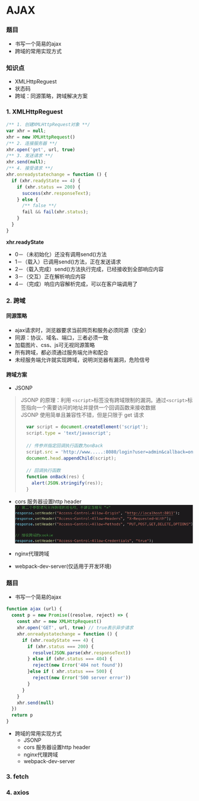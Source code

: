 # AJAX

### 题目
- 书写一个简易的ajax
- 跨域的常用实现方式
  
### 知识点
- XMLHttpReguest
- 状态码
- 跨域：同源策略，跨域解决方案

### 1. XMLHttpReguest
```js
/** 1. 创建XMLHttpRequest对象 **/
var xhr = null;
xhr = new XMLHttpRequest()
/** 2. 连接服务器 **/
xhr.open('get', url, true)
/** 3. 发送请求 **/
xhr.send(null);
/** 4. 接受请求 **/
xhr.onreadystatechange = function () {
  if (xhr.readyState == 4) {
    if (xhr.status == 200) {
      success(xhr.responseText);
    } else {
      /** false **/
      fail && fail(xhr.status);
    }
  }
}
```

**xhr.readyState**
- 0－（未初始化）还没有调用send()方法
- 1－（载入）已调用send()方法，正在发送请求
- 2－（载入完成）send()方法执行完成，已经接收到全部响应内容
- 3－（交互）正在解析响应内容
- 4－（完成）响应内容解析完成，可以在客户端调用了
  
### 2. 跨域

#### 同源策略
- ajax请求时，浏览器要求当前网页和服务必须同源（安全）
- 同源：协议、域名、端口，三者必须一致
- 加载图片、css、js可无视同源策略
- 所有跨域，都必须通过服务端允许和配合
- 未经服务端允许就实现跨域，说明浏览器有漏洞，危险信号

#### 跨域方案
- JSONP
> JSONP 的原理：利用 `<script>`标签没有跨域限制的漏洞。通过`<script>`标签指向一个需要访问的地址并提供一个回调函数来接收数据  
> JSONP 使用简单且兼容性不错，但是只限于 get 请求
> ```js
>   var script = document.createElement('script');
>   script.type = 'text/javascript';
> 
>   // 传参并指定回调执行函数为onBack
>   script.src = 'http://www.....:8080/login?user=admin&callback=onBack';
>   document.head.appendChild(script);
> 
>   // 回调执行函数
>   function onBack(res) {
>     alert(JSON.stringify(res));
>   }
> ```
- cors 服务器设置http header
![服务器设置http header](./imgs/js/跨域响应头设置.png)

- nginx代理跨域
- webpack-dev-server(仅适用于开发环境)

### 题目
- 书写一个简易的ajax
```js
function ajax (url) {
  const p = new Promise((resolve, reject) => {
    const xhr = new XMLHttpRequest()
    xhr.open('GET', url, true) // true表示异步请求
    xhr.onreadystatechange = function () {
      if (xhr.readyState === 4) {
        if (xhr.status === 200) {
          resolve(JSON.parse(xhr.responseText))
        } else if (xhr.status === 404) {
          reject(new Error('404 not found'))
        }else if ( xhr.status === 500) {
          reject(new Error('500 server error'))
        }
      }
    }
    xhr.send(null)
  })
  return p
}
```
- 跨域的常用实现方式
   - JSONP
   - cors 服务器设置http header
   - nginx代理跨域
   - webpack-dev-server

### 3. fetch
### 4. axios